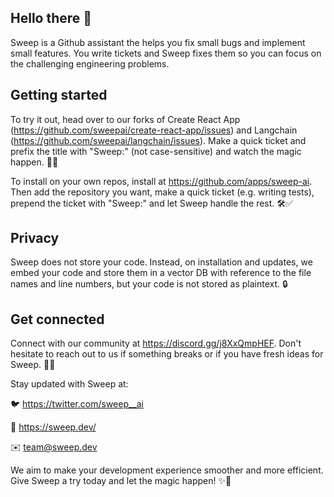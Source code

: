 ## Hello there 👋

Sweep is a Github assistant the helps you fix small bugs and implement small features. You write tickets and Sweep fixes them so you can focus on the challenging engineering problems.

## Getting started

To try it out, head over to our forks of Create React App (https://github.com/sweepai/create-react-app/issues) and Langchain (https://github.com/sweepai/langchain/issues). Make a quick ticket and prefix the title with "Sweep:" (not case-sensitive) and watch the magic happen. 🚀🔮

To install on your own repos, install at https://github.com/apps/sweep-ai. Then add the repository you want, make a quick ticket (e.g. writing tests), prepend the ticket with "Sweep:" and let Sweep handle the rest. 🛠️✅

## Privacy

Sweep does not store your code. Instead, on installation and updates, we embed your code and store them in a vector DB with reference to the file names and line numbers, but your code is not stored as plaintext. 🔒

## Get connected

Connect with our community at https://discord.gg/j8XxQmpHEF. Don't hesitate to reach out to us if something breaks or if you have fresh ideas for Sweep. 💬👥

Stay updated with Sweep at:

🐦 https://twitter.com/sweep__ai

🔗 https://sweep.dev/

✉️ team@sweep.dev

We aim to make your development experience smoother and more efficient. Give Sweep a try today and let the magic happen! ✨🤖

<!--

**Here are some ideas to get you started:**

🙋‍♀️ A short introduction - what is your organization all about?
🌈 Contribution guidelines - how can the community get involved?
👩‍💻 Useful resources - where can the community find your docs? Is there anything else the community should know?
🍿 Fun facts - what does your team eat for breakfast?
🧙 Remember, you can do mighty things with the power of [Markdown](https://docs.github.com/github/writing-on-github/getting-started-with-writing-and-formatting-on-github/basic-writing-and-formatting-syntax)
-->
